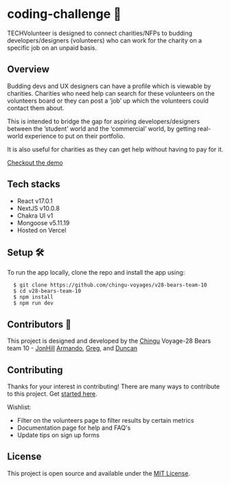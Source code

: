 # coding-challenge :rocket:

TECHVolunteer is designed to connect charities/NFPs to budding developers/designers (volunteers) who can work for the charity on a specific job on an unpaid basis.

## Overview

Budding devs and UX designers can have a profile which is viewable by charities. Charities who need help can search for these volunteers on the volunteers board or they can post a ‘job’ up which the volunteers could contact them about.

This is intended to bridge the gap for aspiring developers/designers between the ’student’ world and the ‘commercial’ world, by getting real-world experience to put on their portfolio.

It is also useful for charities as they can get help without having to pay for it.

[Checkout the demo](https://v28-bears-team-10-kappa.vercel.app/)

## Tech stacks

- React v17.0.1
- NextJS v10.0.8
- Chakra UI v1
- Mongoose v5.11.19
- Hosted on Vercel

## Setup :hammer_and_wrench:

To run the app locally, clone the repo and install the app using:

```
  $ git clone https://github.com/chingu-voyages/v28-bears-team-10
  $ cd v28-bears-team-10
  $ npm install
  $ npm run dev
```

## Contributors :sparkler:

This project is designed and developed by the [Chingu](https://www.chingu.io/) Voyage-28 Bears team 10 - [JonHill](https://github.com/jondhill333) [Armando](https://github.com/guarmo), [Greg](https://github.com/gregogun), and [Duncan](https://github.com/duncanjbain)

## Contributing

Thanks for your interest in contributing! There are many ways to contribute to this project. Get [started here](CONTRIBUTING.md).

Wishlist:

- Filter on the volunteers page to filter results by certain metrics
- Documentation page for help and FAQ's
- Update tips on sign up forms

## License

This project is open source and available under the [MIT License](LICENSE.md).
